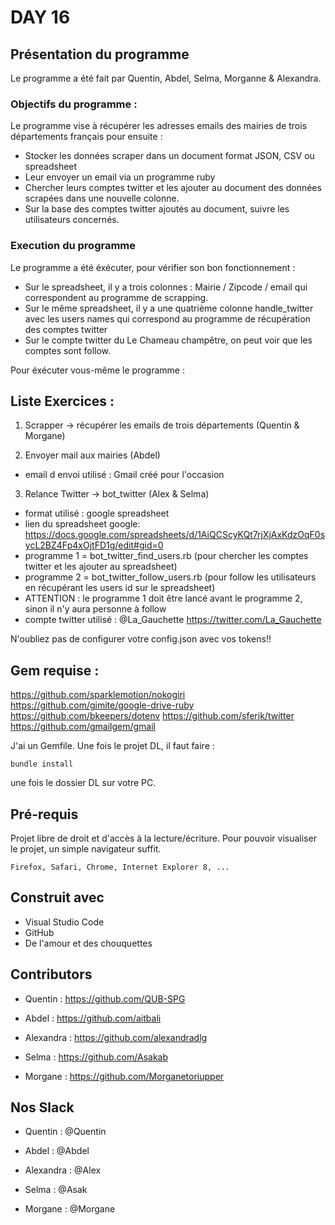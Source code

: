 # DAY 16

## Présentation du programme

Le programme a été fait par Quentin, Abdel, Selma, Morganne & Alexandra. 

### Objectifs du programme :
Le programme vise à récupérer les adresses emails des mairies de trois départements français pour ensuite :
- Stocker les données scraper dans un document format JSON, CSV ou spreadsheet
- Leur envoyer un email via un programme ruby
- Chercher leurs comptes twitter et les ajouter au document des données scrapées dans une nouvelle colonne.
- Sur la base des comptes twitter ajoutés au document, suivre les utilisateurs concernés.

### Execution du programme

Le programme a été éxécuter, pour vérifier son bon fonctionnement : 
- Sur le spreadsheet, il y a trois colonnes : Mairie / Zipcode / email qui correspondent au programme de scrapping. 
- Sur le même spreadsheet, il y a une quatrième colonne handle_twitter avec les users names qui correspond au programme de récupération des comptes twitter
- Sur le compte twitter du Le Chameau champêtre, on peut voir que les comptes sont follow.

Pour éxécuter vous-même le programme : 


## Liste Exercices :

1. Scrapper -> récupérer les emails de trois départements (Quentin & Morgane)

2. Envoyer mail aux mairies (Abdel)
 - email d envoi utilisé : Gmail créé pour l'occasion

3. Relance Twitter -> bot_twitter (Alex & Selma)
 - format utilisé : google spreadsheet 
 - lien du spreadsheet google: https://docs.google.com/spreadsheets/d/1AiQCScyKQt7rjXjAxKdzOqF0sycL2BZ4Fp4xOjtFD1g/edit#gid=0
 - programme 1 = bot_twitter_find_users.rb (pour chercher les comptes twitter et les ajouter au spreadsheet)
 - programme 2 = bot_twitter_follow_users.rb (pour follow les utilisateurs en récupérant les users id sur le spreadsheet)
 - ATTENTION : le programme 1 doit être lancé avant le programme 2, sinon il n'y aura personne à follow
 - compte twitter utilisé : @La_Gauchette https://twitter.com/La_Gauchette 


N'oubliez pas de configurer votre config.json avec vos tokens!!

## Gem requise :
https://github.com/sparklemotion/nokogiri
https://github.com/gimite/google-drive-ruby
https://github.com/bkeepers/dotenv
https://github.com/sferik/twitter
https://github.com/gmailgem/gmail

J'ai un Gemfile. Une fois le projet DL, il faut faire : 
```
bundle install
```
une fois le dossier DL sur votre PC. 

## Pré-requis

Projet libre de droit et d'accès à la lecture/écriture. 
Pour pouvoir visualiser le projet, un simple navigateur suffit.


```
Firefox, Safari, Chrome, Internet Explorer 8, ...
```

## Construit avec

* Visual Studio Code
* GitHub
* De l'amour et des chouquettes


## Contributors

* Quentin : https://github.com/QUB-SPG

* Abdel : https://github.com/aitbali

* Alexandra : https://github.com/alexandradlg

* Selma : https://github.com/Asakab

* Morgane : https://github.com/Morganetoriupper

## Nos Slack

* Quentin : @Quentin

* Abdel : @Abdel

* Alexandra : @Alex

* Selma : @Asak

* Morgane : @Morgane


